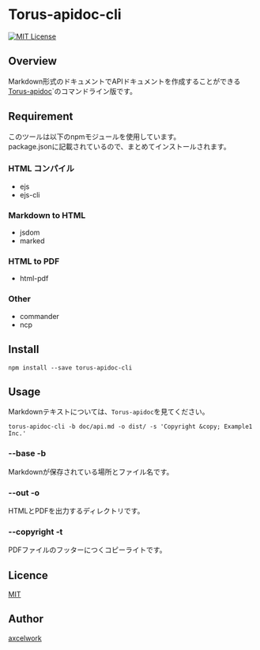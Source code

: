 Torus-apidoc-cli
====

[![MIT License](http://img.shields.io/badge/license-MIT-blue.svg?style=flat-square)][license]

[license]: https://github.com/axcelwork/torus-apidoc-cli/blob/master/LICENSE

## Overview
Markdown形式のドキュメントでAPIドキュメントを作成することができる[Torus-apidoc](https://github.com/axcelwork/torus-apidoc)`のコマンドライン版です。

## Requirement
このツールは以下のnpmモジュールを使用しています。<br>
package.jsonに記載されているので、まとめてインストールされます。

### HTML コンパイル
- ejs
- ejs-cli

### Markdown to HTML
- jsdom
- marked

### HTML to PDF
- html-pdf

### Other
- commander
- ncp

## Install

```
npm install --save torus-apidoc-cli
```

## Usage
Markdownテキストについては、`Torus-apidoc`を見てください。


```:json
torus-apidoc-cli -b doc/api.md -o dist/ -s 'Copyright &copy; Example1 Inc.'
```

### --base -b
Markdownが保存されている場所とファイル名です。

### --out -o
HTMLとPDFを出力するディレクトリです。

### --copyright -t
PDFファイルのフッターにつくコピーライトです。



## Licence
[MIT](https://github.com/axcelwork/tool/blob/master/LICENCE)

## Author

[axcelwork](https://github.com/axcelwork)
